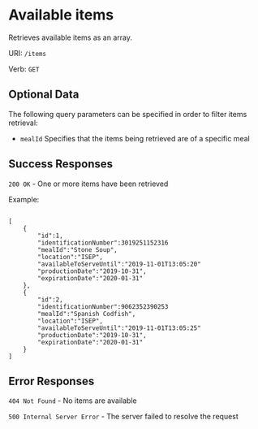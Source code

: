 # Available items

Retrieves available items as an array.

URI: `/items`

Verb: `GET`

## Optional Data

The following query parameters can be specified in order to filter items retrieval:

- `mealId` Specifies that the items being retrieved are of a specific meal

## Success Responses

`200 OK` - One or more items have been retrieved

Example:

```

[
    {
        "id":1,
        "identificationNumber":3019251152316
        "mealId":"Stone Soup",
        "location":"ISEP",
        "availableToServeUntil":"2019-11-01T13:05:20"
        "productionDate":"2019-10-31",
        "expirationDate":"2020-01-31"
    },
    {
        "id":2,
        "identificationNumber":9062352390253
        "mealId":"Spanish Codfish",
        "location":"ISEP",
        "availableToServeUntil":"2019-11-01T13:05:25"
        "productionDate":"2019-10-31",
        "expirationDate":"2020-01-31"
    }
]

```

## Error Responses

`404 Not Found` - No items are available

`500 Internal Server Error` - The server failed to resolve the request